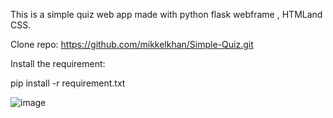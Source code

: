 This is a simple quiz web app made with python flask webframe , HTMLand CSS.

Clone repo: https://github.com/mikkelkhan/Simple-Quiz.git

Install the requirement:

pip install -r requirement.txt

![image](https://user-images.githubusercontent.com/114735209/211207299-204880ec-ea59-41b7-8b06-f8817705d0db.png)






